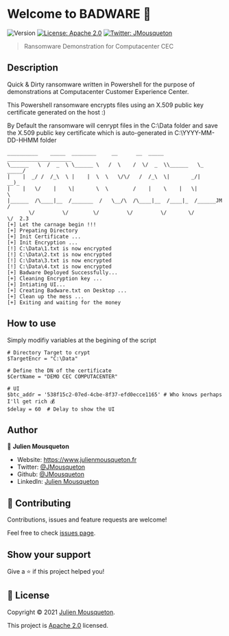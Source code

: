 # Welcome to BADWARE 👋

![Version](https://img.shields.io/badge/version-2.3-blue.svg?cacheSeconds=2592000)
[![License: Apache 2.0](https://img.shields.io/badge/License-Apache%202.0-yellow.svg)](https://github.com/JMousqueton/Badware/blob/main/LICENSE)
[![Twitter: JMousqueton](https://img.shields.io/twitter/follow/JMousqueton.svg?style=social)](https://twitter.com/JMousqueton)

> Ransomware Demonstration for Computacenter CEC

## Description

Quick & Dirty ransomware written in Powershell for the purpose of demonstrations at Computacenter Customer Experience Center.

This Powershell ransomware encrypts files using an X.509 public key certificate generated on the host :) 

By Default the ransomware will cenrypt files in the C:\Data folder and save the X.509 public key certificate which is auto-generated in C:\YYYY-MM-DD-HHMM folder

```
__________    _____  ________     __      __  _____ _____________________
\______   \  /  _  \ \______ \   /  \    /  \/  _  \\______   \_   _____/
|    |  _/ /  /_\  \ |    |  \  \   \/\/   /  /_\  \|       _/|    __)_
|    |   \/    |    \|       \  \        /    |    \    |   \|        \
|______  /\____|__  /_______  /   \__/\  /\____|__  /____|_  /______JM /
       \/         \/        \/         \/         \/       \/        \/  2.3
[+] Let the carnage begin !!!
[+] Prepating Directory
[+] Init Certificate ...
[+] Init Encryption ...
[!] C:\Data\1.txt is now encrypted
[!] C:\Data\2.txt is now encrypted
[!] C:\Data\3.txt is now encrypted
[!] C:\Data\4.txt is now encrypted
[+] Badware Deployed Successfully...
[+] Cleaning Encryption key ...
[+] Intiating UI...
[+] Creating Badware.txt on Desktop ...
[+] Clean up the mess ...
[+] Exiting and waiting for the money
``` 

## How to use

Simply modifiy variables at the begining of the script 

```
# Directory Target to crypt 
$TargetEncr = "C:\Data" 

# Define the DN of the certificate 
$CertName = "DEMO CEC COMPUTACENTER"

# UI  
$btc_addr = '538f15c2-07ed-4cbe-8f37-efd0ecce1165' # Who knows perhaps I'll get rich 💰 
$delay = 60  # Delay to show the UI 
``` 

## Author

👤 **Julien Mousqueton**

* Website: <https://www.julienmousqueton.fr>
* Twitter: [@JMousqueton](https://twitter.com/JMousqueton)
* Github: [@JMousqueton](https://github.com/JMousqueton)
* LinkedIn: [Julien Mousqueton](https://linkedin.com/in/julienmousqueton)

## 🤝 Contributing

Contributions, issues and feature requests are welcome!

Feel free to check [issues page](https://github.com/JMousqueton/Badware/issues).

## Show your support

Give a ⭐️ if this project helped you!

## 📝 License

Copyright © 2021 [Julien Mousqueton](https://github.com/JMousqueton).

This project is [Apache 2.0](https://github.com/JMousqueton/Badware/blob/main/LICENSE) licensed.
